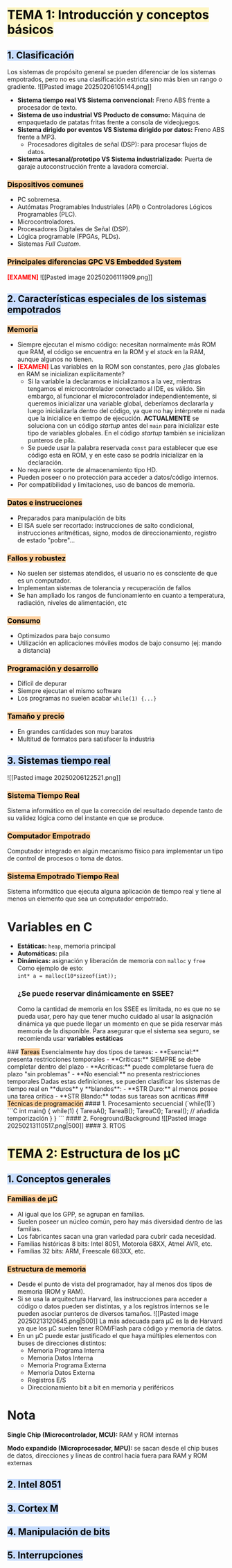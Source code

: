 # <mark style="background: #FFF3A3A6;">TEMA 1: Introducción y conceptos básicos</mark>
## <mark style="background: #ADCCFFA6;">1. Clasificación</mark>
Los sistemas de propósito general se pueden diferenciar de los sistemas empotrados, pero no es una clasificación estricta sino más bien un rango o gradiente.
![[Pasted image 20250206105144.png]]
- **Sistema tiempo real VS Sistema convencional:** Freno ABS frente a procesador de texto.
- **Sistema de uso industrial VS Producto de consumo:** Máquina de empaquetado de patatas fritas frente a consola de videojuegos.
- **Sistema dirigido por eventos VS Sistema dirigido por datos:** Freno ABS frente a MP3.
	- Procesadores digitales de señal (DSP): para procesar flujos de datos.
- **Sistema artesanal/prototipo VS Sistema industrializado:** Puerta de garaje autoconstrucción frente a lavadora comercial.
### <mark style="background: #FFB86CA6;">Dispositivos comunes</mark>
- PC sobremesa.
- Autómatas Programables Industriales (API) o Controladores Lógicos Programables (PLC).
- Microcontroladores.
- Procesadores Digitales de Señal (DSP).
- Lógica programable (FPGAs, PLDs).
- Sistemas _Full Custom_.
### <mark style="background: #FFB86CA6;">Principales diferencias GPC VS Embedded System</mark>
<strong><span style="color:red;">[EXAMEN]</span></strong>
![[Pasted image 20250206111909.png]]
## <mark style="background: #ADCCFFA6;">2. Características especiales de los sistemas empotrados</mark>
### <mark style="background: #FFB86CA6;">Memoria</mark>
- Siempre ejecutan el mismo código: necesitan normalmente más ROM que RAM, el código se encuentra en la ROM y el _stack_ en la RAM, aunque algunos no tienen.
- <strong><span style="color:red;">[EXAMEN]</span></strong> Las variables en la ROM son constantes, pero ¿las globales en RAM se inicializan explícitamente?
	- Si la variable la declaramos e inicializamos a la vez, mientras tengamos el microcontrolador conectado al IDE, es válido. Sin embargo, al funcionar el microcontrolador independientemente, si queremos inicializar una variable global, deberíamos declararla y luego inicializarla dentro del código, ya que no hay intérprete ni nada que la inicialice en tiempo de ejecución. **ACTUALMENTE** se soluciona con un código _startup_ antes del `main` para inicializar este tipo de variables globales. En el código _startup_ también se inicializan punteros de pila.
	- Se puede usar la palabra reservada `const` para establecer que ese código está en ROM, y en este caso se podría inicializar en la declaración.
- No requiere soporte de almacenamiento tipo HD.
- Pueden poseer o no protección para acceder a datos/código internos.
- Por compatibilidad y limitaciones, uso de bancos de memoria.
### <mark style="background: #FFB86CA6;">Datos e instrucciones</mark>
- Preparados para manipulación de bits
- El ISA suele ser recortado: instrucciones de salto condicional, instrucciones aritméticas, signo, modos de direccionamiento, registro de estado "pobre"...
### <mark style="background: #FFB86CA6;">Fallos y robustez</mark>
- No suelen ser sistemas atendidos, el usuario no es consciente de que es un computador.
- Implementan sistemas de tolerancia y recuperación de fallos
- Se han ampliado los rangos de funcionamiento en cuanto a temperatura, radiación, niveles de alimentación, etc
### <mark style="background: #FFB86CA6;">Consumo</mark>
- Optimizados para bajo consumo
- Utilización en aplicaciones móviles modos de bajo consumo (ej: mando a distancia)
### <mark style="background: #FFB86CA6;">Programación y desarrollo</mark>
- Difícil de depurar
- Siempre ejecutan el mismo software
- Los programas no suelen acabar `while(1) {...}`
### <mark style="background: #FFB86CA6;">Tamaño y precio</mark>
- En grandes cantidades son muy baratos
- Multitud de formatos para satisfacer la industria
## <mark style="background: #ADCCFFA6;">3. Sistemas tiempo real</mark>

![[Pasted image 20250206122521.png]]
### <mark style="background: #FFB86CA6;">Sistema Tiempo Real</mark>
Sistema informático en el que la corrección del resultado depende tanto de su validez lógica como del instante en que se produce.
### <mark style="background: #FFB86CA6;">Computador Empotrado</mark>
Computador integrado en algún mecanismo físico para implementar un tipo de control de procesos o toma de datos.
### <mark style="background: #FFB86CA6;">Sistema Empotrado Tiempo Real</mark>
Sistema informático que ejecuta alguna aplicación de tiempo real y tiene al menos un elemento que sea un computador empotrado.
<div class="nota">
<h1>Variables en C</h1>
<ul>
<li><strong>Estáticas: </strong><code>heap</code>, memoria principal</li>
<li><strong>Automáticas: </strong>pila</li>
<li><strong>Dinámicas: </strong>asignación y liberación de memoria con <code>malloc</code> y <code>free</code><br>Como ejemplo de esto:<br><code>int* a = malloc(10*sizeof(int));</code></li><h3>¿Se puede reservar dinámicamente en SSEE?</h3><p>Como la cantidad de memoria en los SSEE es limitada, no es que no se pueda usar, pero hay que tener mucho cuidado al usar la asignación dinámica ya que puede llegar un momento en que se pida reservar más memoria de la disponible. Para asegurar que el sistema sea seguro, se recomienda usar <strong>variables estáticas</strong></p>
</ul>
</div>
### <mark style="background: #FFB86CA6;">Tareas</mark>
Esencialmente hay dos tipos de tareas:
- **Esencial:** presenta restricciones temporales
	- **Críticas:** SIEMPRE se debe completar dentro del plazo
	- **Acríticas:** puede completarse fuera de plazo "sin problemas"
- **No esencial:** no presenta restricciones temporales
Dadas estas definiciones, se pueden clasificar los sistemas de tiempo real en **duros** y **blandos**:
- **STR Duro:** al menos posee una tarea crítica
- **STR Blando:** todas sus tareas son acríticas
### <mark style="background: #FFB86CA6;">Técnicas de programación</mark>
#### 1. Procesamiento secuencial (`while(1)`)
```C
int main()
{
	while(1)
	{
		TareaA();
		TareaB();
		TareaC();
		TareaI(); // añadida temporización
	}
}
```
#### 2. Foreground/Background
![[Pasted image 20250213110517.png|500]]
#### 3. RTOS

# <mark style="background: #FFF3A3A6;">TEMA 2: Estructura de los μC</mark>
## <mark style="background: #ADCCFFA6;">1. Conceptos generales</mark>
### <mark style="background: #FFB86CA6;">Familias de μC</mark>
- Al igual que los GPP, se agrupan en familias.
- Suelen poseer un núcleo común, pero hay más diversidad dentro de las familias.
- Los fabricantes sacan una gran variedad para cubrir cada necesidad.
- Familias históricas 8 bits: Intel 8051, Motorola 68XX, Atmel AVR, etc.
- Familias 32 bits: ARM, Freescale 683XX, etc.
### <mark style="background: #FFB86CA6;">Estructura de memoria</mark>
- Desde el punto de vista del programador, hay al menos dos tipos de memoria (ROM y RAM).
- Si se usa la arquitectura Harvard, las instrucciones para acceder a código o datos pueden ser distintas, y a los registros internos se le pueden asociar punteros de diversos tamaños.
	![[Pasted image 20250213120645.png|500]]
	La más adecuada para μC es la de Harvard ya que los μC suelen tener ROM/Flash para código y memoria de datos.
- En un μC puede estar justificado el que haya múltiples elementos con buses de direcciones distintos:
	- Memoria Programa Interna
	- Memoria Datos Interna
	- Memoria Programa Externa
	- Memoria Datos Externa
	- Registros E/S
	- Direccionamiento bit a bit en memoria y periféricos
<div class="nota">
<h1>Nota</h1>
<p><strong>Single Chip (Microcontrolador, MCU): </strong>RAM y ROM internas</p>
<p><strong>Modo expandido (Microprocesador, MPU): </strong>se sacan desde el chip buses de datos, direcciones y líneas de control hacia fuera para RAM y ROM externas</p>
</div>

## <mark style="background: #ADCCFFA6;">2. Intel 8051</mark>

## <mark style="background: #ADCCFFA6;">3. Cortex M</mark>

## <mark style="background: #ADCCFFA6;">4. Manipulación de bits</mark>

## <mark style="background: #ADCCFFA6;">5. Interrupciones</mark>

